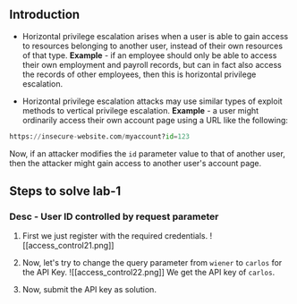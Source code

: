 ## Introduction
- Horizontal privilege escalation arises when a user is able to gain access to resources belonging to another user, instead of their own resources of that type.
**Example** - if an employee should only be able to access their own employment and payroll records, but can in fact also access the records of other employees, then this is horizontal privilege escalation.

- Horizontal privilege escalation attacks may use similar types of exploit methods to vertical privilege escalation.
**Example** - a user might ordinarily access their own account page using a URL like the following:
```python
https://insecure-website.com/myaccount?id=123
```

Now, if an attacker modifies the `id` parameter value to that of another user, then the attacker might gain access to another user's account page.

## Steps to solve lab-1
### Desc - User ID controlled by request parameter

1. First we just register with the required credentials.
![[access_control21.png]]

2. Now, let's try to change the query parameter from `wiener` to `carlos` for the API Key.
![[access_control22.png]]
We get the API key of `carlos`. 

3. Now, submit the API key as solution.
